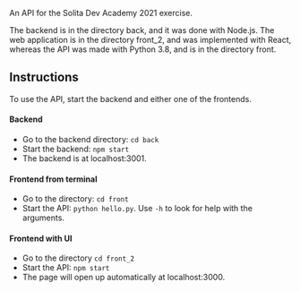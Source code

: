 An API for the Solita Dev Academy 2021 exercise.

The backend is in the directory back, and it was done with Node.js.
The web application is in the directory front_2, and was implemented with React, whereas the API was made with Python 3.8, and is in the directory front.

## Instructions
To use the API, start the backend and either one of the frontends.
#### Backend
* Go to the backend directory:  `cd back`
* Start the backend: `npm start`
* The backend is at localhost:3001.

#### Frontend from terminal
* Go to the directory: `cd front`
* Start the API: `python hello.py`. Use `-h` to look for help with the arguments.

#### Frontend with UI
* Go to the directory `cd front_2`
* Start the API: `npm start`
* The page will open up automatically at localhost:3000.